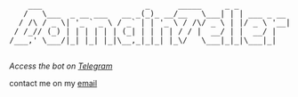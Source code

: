 <pre>
    ___                      _      _____     _ _           
   /   \___  _ __ ___   __ _(_)_ __/__   \___| | | ___ _ __ 
  / /\ / _ \| '_ ` _ \ / _` | | '_ \ / /\/ _ \ | |/ _ \ '__|
 / /_// (_) | | | | | | (_| | | | | / / |  __/ | |  __/ |   
/___,' \___/|_| |_| |_|\__,_|_|_| |_\/   \___|_|_|\___|_|   
                                                             
</pre>

*Access the bot on [Telegram](https://t.me/domaintellerbot)*

contact me on my [email](mailto:ravi004k@gmail.com)